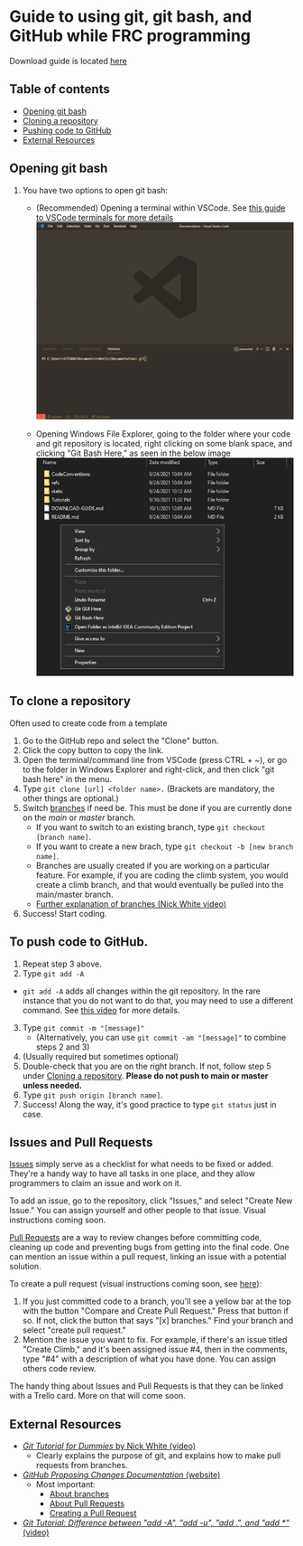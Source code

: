# Guide to using git, git bash, and GitHub while FRC programming

Download guide is located [here](../DOWNLOAD-GUIDE.md##Installing-Git)

## Table of contents
* [Opening git bash](#Opening-git-bash)
* [Cloning a repository](#To-clone-a-repository)
* [Pushing code to GitHub](#To-push-code-to-GitHub)
* [External Resources](#External-Resources)

## Opening git bash
1. You have two options to open git bash:
    * (Recommended) Opening a terminal within VSCode. See [this guide to VSCode terminals for more details](../DOWNLOAD-GUIDE.md###Terminal-Selection-Within-VSCode)
    ![Git bash in VSCode](../static/Tutorials/git1_openingGitBashVSCode.png)

    * Opening Windows File Explorer, going to the folder where your code and git repository is located, right clicking on some blank space, and clicking "Git Bash Here," as seen in the below image
    ![Git bash in windows explorer](../static/Tutorials/git2_openingGitBashExplorer.png)

## To clone a repository <a name="To-clone-a-repository"></a>
Often used to create code from a template
1. Go to the GitHub repo and select the "Clone" button.
2. Click the copy button to copy the link.
3. Open the terminal/command line from VSCode (press CTRL + ~), or go to the folder in Windows Explorer and right-click, and then click "git bash here" in the menu.
4. Type ```git clone [url] <folder name>.``` (Brackets are mandatory, the other things are optional.)
5. Switch [branches](https://docs.github.com/en/github/collaborating-with-pull-requests/proposing-changes-to-your-work-with-pull-requests/about-branches) if need be. This must be done if you are currently done on the *main* or *master* branch. 
    * If you want to switch to an existing branch, type ```git checkout [branch name]```.
    * If you want to create a new brach, type ```git checkout -b [new branch name]```.
    * Branches are usually created if you are working on a particular feature. For example, if you are coding the climb system, you would create a climb branch, and that would eventually be pulled into the main/master branch.
    * [Further explanation of branches (Nick White video)](https://youtu.be/mJ-qvsxPHpY?t=681)
5. Success! Start coding.

## To push code to GitHub. <a name="To-push-code-to-GitHub"></a>

1. Repeat step 3 above.
2. Type ```git add -A```
* ```git add -A``` adds all changes within the git repository. In the rare instance that you do not want to do that, you may need to use a different command. See [this video](https://www.youtube.com/watch?v=tcd4txbTtAY) for more details.
3. Type ```git commit -m "[message]"```
    - (Alternatively, you can use ```git commit -am "[message]"``` to combine steps 2 and 3)
4. (Usually required but sometimes optional)
5. Double-check that you are on the right branch. If not, follow step 5 under [Cloning a repository](#To-clone-a-repository). **Please do not push to main or master unless needed.**
6. Type ```git push origin [branch name]```.
7. Success! Along the way, it's good practice to type ```git status``` just in case.

## Issues and Pull Requests

 [Issues](https://guides.github.com/features/issues/) simply serve as a checklist for what needs to be fixed or added. They're a handy way to have all tasks in one place, and they allow programmers to claim an issue and work on it. 
 
 To add an issue, go to the repository, click "Issues," and select "Create New Issue." You can assign yourself and other people to that issue. Visual instructions coming soon.

[Pull Requests](https://docs.github.com/en/github/collaborating-with-pull-requests/proposing-changes-to-your-work-with-pull-requests/creating-a-pull-request) are a way to review changes before committing code, cleaning up code and preventing bugs from getting into the final code. One can mention an issue within a pull request, linking an issue with a potential solution.

To create a pull request (visual instructions coming soon, see [here](https://youtu.be/mJ-qvsxPHpY?t=873)):
1. If you just committed code to a branch, you'll see a yellow bar at the top with the button "Compare and Create Pull Request." Press that button if so. If not, click the button that says "[x] branches." Find your branch and select "create pull request."
2. Mention the issue you want to fix. For example, if there's an issue titled "Create Climb," and it's been assigned issue #4, then in the comments, type "#4" with a description of what you have done. You can assign others code review.

The handy thing about Issues and Pull Requests is that they can be linked with a Trello card. More on that will come soon.

## External Resources <a name="External-Resources"></a>

* [*Git Tutorial for Dummies* by Nick White (video)](https://youtu.be/mJ-qvsxPHpY)
    * Clearly explains the purpose of git, and explains how to make pull requests from branches.
* [*GitHub Proposing Changes Documentation* (website)](https://docs.github.com/en/github/collaborating-with-pull-requests/proposing-changes-to-your-work-with-pull-requests)
    * Most important:
        * [About branches](https://docs.github.com/en/github/collaborating-with-pull-requests/proposing-changes-to-your-work-with-pull-requests/about-branches)
        * [About Pull Requests](https://docs.github.com/en/github/collaborating-with-pull-requests/proposing-changes-to-your-work-with-pull-requests/about-pull-requests)
        * [Creating a Pull Request](https://docs.github.com/en/github/collaborating-with-pull-requests/proposing-changes-to-your-work-with-pull-requests/creating-a-pull-request)
* [*Git Tutorial: Difference between "add -A", "add -u", "add .", and "add \*"* (video)](https://www.youtube.com/watch?v=tcd4txbTtAY)